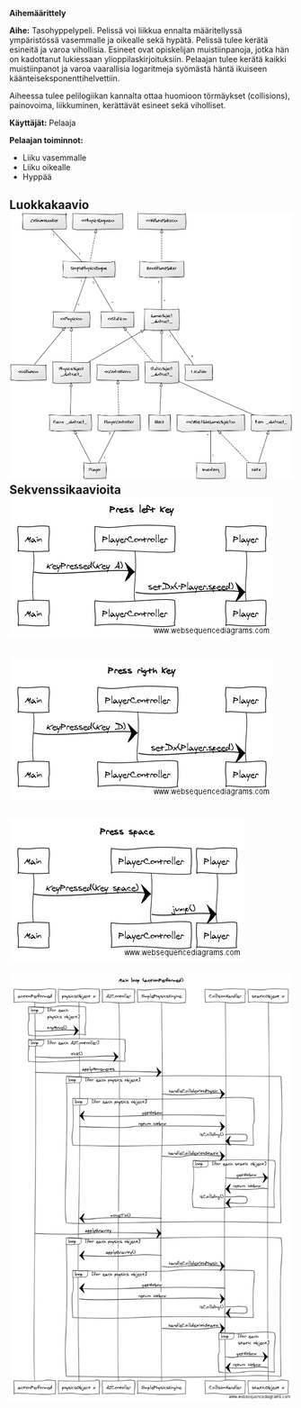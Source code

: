**Aihemäärittely**

**Aihe:**
  Tasohyppelypeli. Pelissä voi liikkua ennalta määritellyssä ympäristössä vasemmalle ja oikealle sekä hypätä. Pelissä tulee kerätä
  esineitä ja varoa vihollisia. Esineet ovat opiskelijan muistiinpanoja, jotka hän on kadottanut lukiessaan ylioppilaskirjoituksiin.
  Pelaajan tulee kerätä kaikki muistiinpanot ja varoa vaarallisia logaritmeja syömästä häntä ikuiseen käänteiseksponenttihelvettiin.
  
  Aiheessa tulee pelilogiikan kannalta ottaa huomioon törmäykset (collisions), painovoima, liikkuminen, kerättävät esineet sekä viholliset.
  

**Käyttäjät:** Pelaaja

**Pelaajan toiminnot:** 
  * Liiku vasemmalle
  * Liiku oikealle
  * Hyppää

**Luokkakaavio**
![](luokkakaavio.png)
**Sekvenssikaavioita**
![](sekvenssikaaviot/pressleftsekvenssi.png)
-
![](sekvenssikaaviot/pressrigthsekvenssi.png)
-
![](sekvenssikaaviot/presspacesekvenssi.png)
-
![](sekvenssikaaviot/actionPerformedsekvenssi.png)
